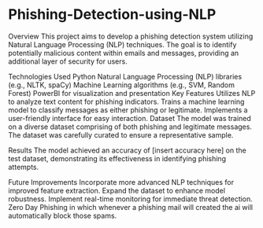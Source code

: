 # Phishing-Detection-using-NLP

Overview
This project aims to develop a phishing detection system utilizing Natural Language Processing (NLP) techniques. The goal is to identify potentially malicious content within emails and messages, providing an additional layer of security for users.

Technologies Used
Python
Natural Language Processing (NLP) libraries (e.g., NLTK, spaCy)
Machine Learning algorithms (e.g., SVM, Random Forest)
PowerBI for visualization and presentation
Key Features
Utilizes NLP to analyze text content for phishing indicators.
Trains a machine learning model to classify messages as either phishing or legitimate.
Implements a user-friendly interface for easy interaction.
Dataset
The model was trained on a diverse dataset comprising of both phishing and legitimate messages. The dataset was carefully curated to ensure a representative sample.

Results
The model achieved an accuracy of [insert accuracy here] on the test dataset, demonstrating its effectiveness in identifying phishing attempts.

Future Improvements
Incorporate more advanced NLP techniques for improved feature extraction.
Expand the dataset to enhance model robustness.
Implement real-time monitoring for immediate threat detection.
Zero Day Phishing in which whenever a phishing mail will created the ai will automatically block those spams.
